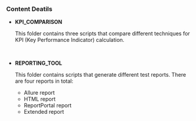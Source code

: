 
### Content  Deatils 

- **KPI_COMPARISON**
  
  This folder contains three scripts that compare different techniques for KPI (Key Performance Indicator) calculation.
  
  <br>

- **REPORTING_TOOL**

  This folder contains scripts that generate different test reports. There are four reports in total:

  -  Allure report
  - HTML report
  -  ReportPortal report
  - Extended report
